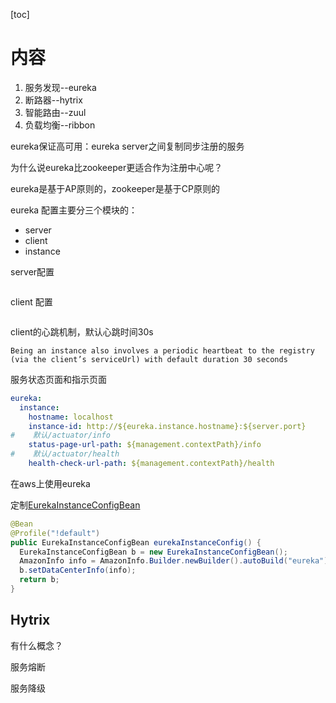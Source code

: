 [toc]

# 内容

1. 服务发现--eureka
2. 断路器--hytrix
3. 智能路由--zuul
4. 负载均衡--ribbon

eureka保证高可用：eureka server之间复制同步注册的服务

为什么说eureka比zookeeper更适合作为注册中心呢？

eureka是基于AP原则的，zookeeper是基于CP原则的

eureka 配置主要分三个模块的：

- server
- client
- instance

server配置

```yml

```

client 配置

```yml

```







client的心跳机制，默认心跳时间30s

```
Being an instance also involves a periodic heartbeat to the registry (via the client’s serviceUrl) with default duration 30 seconds
```



服务状态页面和指示页面

```yml
eureka:
  instance:
    hostname: localhost
    instance-id: http://${eureka.instance.hostname}:${server.port}
#    默认/actuator/info
    status-page-url-path: ${management.contextPath}/info
#    默认/actuator/health
    health-check-url-path: ${management.contextPath}/health
```



在aws上使用eureka

定制[EurekaInstanceConfigBean](https://github.com/spring-cloud/spring-cloud-netflix/tree/master/spring-cloud-netflix-eureka-client/src/main/java/org/springframework/cloud/netflix/eureka/EurekaInstanceConfigBean.java)

```java
@Bean
@Profile("!default")
public EurekaInstanceConfigBean eurekaInstanceConfig() {
  EurekaInstanceConfigBean b = new EurekaInstanceConfigBean();
  AmazonInfo info = AmazonInfo.Builder.newBuilder().autoBuild("eureka");
  b.setDataCenterInfo(info);
  return b;
}
```



## Hytrix

有什么概念？

服务熔断

服务降级

